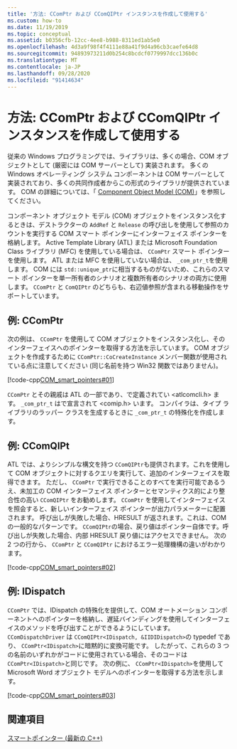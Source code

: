 ```yaml
---
title: '方法: CComPtr および CComQIPtr インスタンスを作成して使用する'
ms.custom: how-to
ms.date: 11/19/2019
ms.topic: conceptual
ms.assetid: b0356cfb-12cc-4ee8-b988-8311ed1ab5e0
ms.openlocfilehash: 4d3a9f98f4f4111e88a41f9d4a96cb3caefe64d8
ms.sourcegitcommit: 94893973211d0b254c8bcdcf0779997dcc136b0c
ms.translationtype: MT
ms.contentlocale: ja-JP
ms.lasthandoff: 09/28/2020
ms.locfileid: "91414634"
---
```

# <a name="how-to-create-and-use-ccomptr-and-ccomqiptr-instances"></a>方法: CComPtr および CComQIPtr インスタンスを作成して使用する

従来の Windows プログラミングでは、ライブラリは、多くの場合、COM オブジェクトとして (厳密には COM サーバーとして) 実装されます。 多くの Windows オペレーティング システム コンポーネントは COM サーバーとして実装されており、多くの共同作成者からこの形式のライブラリが提供されています。 COM の詳細については、「 [Component Object Model (COM)](/windows/win32/com/component-object-model--com--portal)」を参照してください。

コンポーネント オブジェクト モデル (COM) オブジェクトをインスタンス化するときは、デストラクターの `AddRef` と `Release` の呼び出しを使用して参照のカウントを実行する COM スマート ポインターにインターフェイス ポインターを格納します。 Active Template Library (ATL) または Microsoft Foundation Class ライブラリ (MFC) を使用している場合は、 `CComPtr` スマート ポインターを使用します。 ATL または MFC を使用していない場合は、 `_com_ptr_t`を使用します。 COM には `std::unique_ptr`に相当するものがないため、これらのスマート ポインターを単一所有者のシナリオと複数所有者のシナリオの両方に使用します。 `CComPtr` と `ComQIPtr` のどちらも、右辺値参照が含まれる移動操作をサポートしています。

## <a name="example-ccomptr"></a>例: CComPtr

次の例は、 `CComPtr` を使用して COM オブジェクトをインスタンス化し、そのインターフェイスへのポインターを取得する方法を示しています。 COM オブジェクトを作成するために `CComPtr::CoCreateInstance` メンバー関数が使用されている点に注意してください (同じ名前を持つ Win32 関数ではありません)。

[!code-cpp[COM_smart_pointers#01](../cpp/codesnippet/CPP/how-to-create-and-use-ccomptr-and-ccomqiptr-instances_1.cpp)]

`CComPtr` とその親戚は ATL の一部であり、で定義されてい \<atlcomcli.h> ます。 `_com_ptr_t` はで宣言されて \<comip.h> います。 コンパイラは、タイプ ライブラリのラッパー クラスを生成するときに `_com_ptr_t` の特殊化を作成します。

## <a name="example-ccomqipt"></a>例: CComQIPt

ATL では、よりシンプルな構文を持つ `CComQIPtr`も提供されます。これを使用して COM オブジェクトに対するクエリを実行して、追加のインターフェイスを取得できます。 ただし、 `CComPtr` で実行できることのすべてを実行可能であるうえ、未加工の COM インターフェイス ポインターとセマンティクス的により整合性の高い `CComQIPtr` をお勧めします。 `CComPtr` を使用してインターフェイスを照会すると、新しいインターフェイス ポインターが出力パラメーターに配置されます。 呼び出しが失敗した場合、HRESULT が返されます。これは、COM の一般的なパターンです。 `CComQIPtr`の場合、戻り値はポインター自体です。呼び出しが失敗した場合、内部 HRESULT 戻り値にはアクセスできません。 次の 2 つの行から、 `CComPtr` と `CComQIPtr` におけるエラー処理機構の違いがわかります。

[!code-cpp[COM_smart_pointers#02](../cpp/codesnippet/CPP/how-to-create-and-use-ccomptr-and-ccomqiptr-instances_2.cpp)]

## <a name="example-idispatch"></a>例: IDispatch

`CComPtr` では、IDispatch の特殊化を提供して、COM オートメーション コンポーネントへのポインターを格納し、遅延バインディングを使用してインターフェイスのメソッドを呼び出すことができるようにしています。 `CComDispatchDriver` は `CComQIPtr<IDispatch, &IIDIDispatch>`の typedef であり、 `CComPtr<IDispatch>`に暗黙的に変換可能です。 したがって、これらの 3 つの名前のいずれかがコードに使用されている場合、そのコードは `CComPtr<IDispatch>`と同じです。 次の例に、 `CComPtr<IDispatch>`を使用して Microsoft Word オブジェクト モデルへのポインターを取得する方法を示します。

[!code-cpp[COM_smart_pointers#03](../cpp/codesnippet/CPP/how-to-create-and-use-ccomptr-and-ccomqiptr-instances_3.cpp)]

## <a name="see-also"></a>関連項目

[スマートポインター (最新の C++)](../cpp/smart-pointers-modern-cpp.md)
